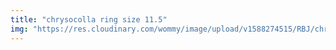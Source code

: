 ```yaml
---
title: "chrysocolla ring size 11.5"
img: "https://res.cloudinary.com/wommy/image/upload/v1588274515/RBJ/chrysocolla/23_qwkvq9.jpg"
---
```

